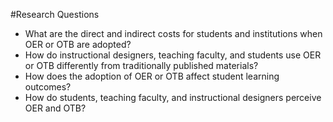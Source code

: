 #Research Questions
* What are the direct and indirect costs for students and institutions when OER or OTB are adopted?
* How do instructional designers, teaching faculty, and students use OER or OTB differently from traditionally published materials?
* How does the adoption of OER or OTB affect student learning outcomes?
* How do students, teaching faculty, and instructional designers perceive OER and OTB?  

